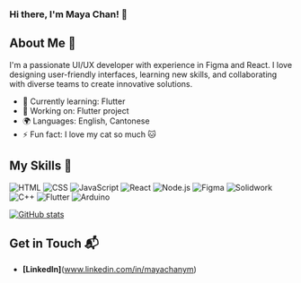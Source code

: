 ### Hi there, I'm Maya Chan! 👋

## About Me 🚀
I'm a passionate UI/UX developer with experience in Figma and React. I love designing user-friendly interfaces, learning new skills, and collaborating with diverse teams to create innovative solutions.

- 🌱 Currently learning: Flutter
- 🔭 Working on: Flutter project
- 🌍 Languages: English, Cantonese
- ⚡ Fun fact: I love my cat so much 🐱

## My Skills 🧠

![HTML](https://img.shields.io/badge/-HTML-E34F26?style=flat-square&logo=html5&logoColor=white)
![CSS](https://img.shields.io/badge/-CSS-1572B6?style=flat-square&logo=css3&logoColor=white)
![JavaScript](https://img.shields.io/badge/-JavaScript-F7DF1E?style=flat-square&logo=javascript&logoColor=black)
![React](https://img.shields.io/badge/-React-61DAFB?style=flat-square&logo=react&logoColor=black)
![Node.js](https://img.shields.io/badge/-Node.js-339933?style=flat-square&logo=node.js&logoColor=white)
![Figma](https://img.shields.io/badge/Figma-F24E1E?style=flat-square&logo=figma&logoColor=white)
![Solidwork](https://img.shields.io/badge/solidworks-005386?style=flat-square&logo=dassaultsystemes&logoColor=white)
![C++](https://img.shields.io/badge/C%2B%2B-00599C?style=flat-square&logo=c%2B%2B&logoColor=white)
![Flutter](https://img.shields.io/badge/Flutter-02569B?style=flat-square&logo=flutter&logoColor=white)
![Arduino](https://img.shields.io/badge/Arduino-00979D?style=flat-square&logo=Arduino&logoColor=white)


[![GitHub stats](https://github-readme-stats.vercel.app/api/top-langs?username=MayaC5&hide=html,scss,stylus,blade,jupyter%20notebook,python,css,shell,batchfile,dockerfile,typescript&theme=white&show_icons=true)](https://github.com/MayaC5)

## Get in Touch 📬
- **[LinkedIn]**(www.linkedin.com/in/mayachanym)

<!--
**MayaC5/MayaC5** is a ✨ _special_ ✨ repository because its `README.md` (this file) appears on your GitHub profile.

Here are some ideas to get you started:

- 🔭 I’m currently working on ...
- 🌱 I’m currently learning ...
- 👯 I’m looking to collaborate on ...
- 🤔 I’m looking for help with ...
- 💬 Ask me about ...
- 📫 How to reach me: ...
- 😄 Pronouns: ...
- ⚡ Fun fact: ...


### Hi there, I'm Maya Chan! 👋

![Banner Image](your_banner_image_url_here)

## About Me 🚀

I'm a passionate UI/UX developer with experience in Figma and React. I love designing user-friendly interfaces, learning new skills, and collaborating with diverse teams to create innovative solutions.

- 🌱 Currently learning: Flutter
- 🔭 Working on: Flutter project
- 🌍 Languages: **[programming languages and human languages you speak]**
- 📫 How to reach me: **[your email address or other contact information]**
- ⚡ Fun fact: **[a fun fact about yourself]**

## My Skills 🧠

![HTML](https://img.shields.io/badge/-HTML-E34F26?style=flat-square&logo=html5&logoColor=white)
![CSS](https://img.shields.io/badge/-CSS-1572B6?style=flat-square&logo=css3&logoColor=white)
![JavaScript](https://img.shields.io/badge/-JavaScript-F7DF1E?style=flat-square&logo=javascript&logoColor=black)
![React](https://img.shields.io/badge/-React-61DAFB?style=flat-square&logo=react&logoColor=black)
![Node.js](https://img.shields.io/badge/-Node.js-339933?style=flat-square&logo=node.js&logoColor=white)
![Figma](https://img.shields.io/badge/Figma-F24E1E?style=for-the-badge&logo=figma&logoColor=white)
![Solidwork](https://img.shields.io/badge/solidworks-005386?style=for-the-badge&logo=dassaultsystemes&logoColor=white)
![C++](https://img.shields.io/badge/C%2B%2B-00599C?style=for-the-badge&logo=c%2B%2B&logoColor=white)
![Flutter](https://img.shields.io/badge/Flutter-02569B?style=for-the-badge&logo=flutter&logoColor=white)
![Arduino](https://img.shields.io/badge/Arduino-00979D?style=for-the-badge&logo=Arduino&logoColor=white)
[![Top Langs](https://github-readme-stats.vercel.app/api?username=MayaC5&theme=algolia&show_icons=true)](https://github.com/MayaC5)


*Replace the above skill badges with your own skills and expertise. To create more badges, use [checkout this repo](https://github.com/alexandresanlim/Badges4-README.md-Profile).*

## Featured Projects 💻

### [Project 1 Title](project_1_link)

![Project 1 Screenshot](project_1_screenshot_url)

**[Project 1 Title]** is a **[brief project description]** built with **[technologies used]**. This project demonstrates my ability to **[skills demonstrated by the project]**. You can check out the repository [here](project_1_repository_link).

### [Project 2 Title](project_2_link)

![Project 2 Screenshot](project_2_screenshot_url)

**[Project 2 Title]** is a **[brief project description]** built with **[technologies used]**. This project showcases my skills in **[skills demonstrated by the project]**. You can check out the repository [here](project_2_repository_link).

## Get in Touch 📬

- **[Personal Website / Blog]**(your_website_or_blog_link)
- **[LinkedIn]**(www.linkedin.com/in/mayachanym)
- **[Twitter]**(your_twitter_profile_link)



-->



